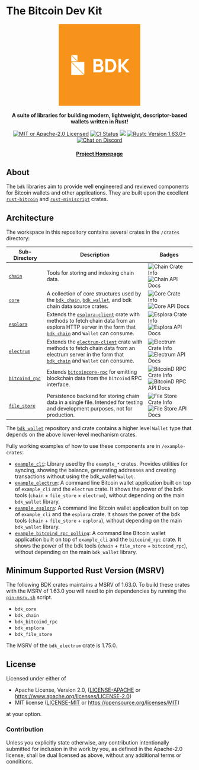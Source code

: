 # The Bitcoin Dev Kit

<div align="center">

  <img src="./static/bdk.png" width="220" />

  <p>
    <strong>A suite of libraries for building modern, lightweight, descriptor-based wallets written in Rust!</strong>
  </p>

  <p>
    <a href="https://github.com/bitcoindevkit/bdk/blob/master/LICENSE"><img alt="MIT or Apache-2.0 Licensed" src="https://img.shields.io/badge/license-MIT%2FApache--2.0-blue.svg"/></a>
    <a href="https://github.com/bitcoindevkit/bdk/actions?query=workflow%3ACI"><img alt="CI Status" src="https://github.com/bitcoindevkit/bdk/workflows/CI/badge.svg"></a>
    <a href="https://coveralls.io/github/bitcoindevkit/bdk?branch=master"><img src="https://coveralls.io/repos/github/bitcoindevkit/bdk/badge.svg?branch=master"/></a>
    <a href="https://blog.rust-lang.org/2022/08/11/Rust-1.63.0.html"><img alt="Rustc Version 1.63.0+" src="https://img.shields.io/badge/rustc-1.63.0%2B-lightgrey.svg"/></a>
    <a href="https://discord.gg/d7NkDKm"><img alt="Chat on Discord" src="https://img.shields.io/discord/753336465005608961?logo=discord"></a>
  </p>

  <h4>
    <a href="https://bitcoindevkit.org">Project Homepage</a>
  </h4>
</div>

## About

The `bdk` libraries aim to provide well engineered and reviewed components for Bitcoin wallets and other applications.
They are built upon the excellent [`rust-bitcoin`] and [`rust-miniscript`] crates.

## Architecture

The workspace in this repository contains several crates in the `/crates` directory:

| Sub-Directory | Description | Badges |
|---------------|-------------|--------|
| [`chain`](./crates/chain) | Tools for storing and indexing chain data. | ![Chain Crate Info](https://img.shields.io/crates/v/bdk_chain.svg) ![Chain API Docs](https://img.shields.io/badge/docs.rs-bdk_chain-green) |
| [`core`](./crates/core) | A collection of core structures used by the [`bdk_chain`], [`bdk_wallet`], and bdk chain data source crates. | ![Core Crate Info](https://img.shields.io/crates/v/bdk_core.svg) ![Core API Docs](https://img.shields.io/badge/docs.rs-bdk_core-green) |
| [`esplora`](./crates/esplora) | Extends the [`esplora-client`] crate with methods to fetch chain data from an esplora HTTP server in the form that [`bdk_chain`] and `Wallet` can consume. | ![Esplora Crate Info](https://img.shields.io/crates/v/bdk_esplora.svg) ![Esplora API Docs](https://img.shields.io/badge/docs.rs-bdk_esplora-green) |
| [`electrum`](./crates/electrum) | Extends the [`electrum-client`] crate with methods to fetch chain data from an electrum server in the form that [`bdk_chain`] and `Wallet` can consume. | ![Electrum Crate Info](https://img.shields.io/crates/v/bdk_electrum.svg) ![Electrum API Docs](https://img.shields.io/badge/docs.rs-bdk_electrum-green) |
| [`bitcoind_rpc`](./crates/bitcoind_rpc) | Extends [`bitcoincore-rpc`] for emitting blockchain data from the `bitcoind` RPC interface. | ![BitcoinD RPC Crate Info](https://img.shields.io/crates/v/bdk_bitcoind_rpc.svg) ![BitcoinD RPC API Docs](https://img.shields.io/badge/docs.rs-bdk_bitcoind_rpc-green) |
| [`file_store`](./crates/file_store) | Persistence backend for storing chain data in a single file. Intended for testing and development purposes, not for production. | ![File Store Crate Info](https://img.shields.io/crates/v/bdk_file_store.svg) ![File Store API Docs](https://img.shields.io/badge/docs.rs-bdk_file_store-green) |

The [`bdk_wallet`] repository and crate contains a higher level `Wallet` type that depends on the above lower-level mechanism crates. 

Fully working examples of how to use these components are in `/example-crates`:

- [`example_cli`](./example-crates/example_cli): Library used by the `example_*` crates. Provides utilities for syncing, showing the balance, generating addresses and creating transactions without using the bdk_wallet `Wallet`.
- [`example_electrum`](./example-crates/example_electrum): A command line Bitcoin wallet application built on top of `example_cli` and the `electrum` crate. It shows the power of the bdk tools (`chain` + `file_store` + `electrum`), without depending on the main `bdk_wallet` library.
- [`example_esplora`](./example-crates/example_esplora): A command line Bitcoin wallet application built on top of `example_cli` and the `esplora` crate. It shows the power of the bdk tools (`chain` + `file_store` + `esplora`), without depending on the main `bdk_wallet` library.
- [`example_bitcoind_rpc_polling`](./example-crates/example_bitcoind_rpc_polling): A command line Bitcoin wallet application built on top of `example_cli` and the `bitcoind_rpc` crate. It shows the power of the bdk tools (`chain` + `file_store` + `bitcoind_rpc`), without depending on the main `bdk_wallet` library.

[`rust-miniscript`]: https://github.com/rust-bitcoin/rust-miniscript
[`rust-bitcoin`]: https://github.com/rust-bitcoin/rust-bitcoin
[`esplora-client`]: https://docs.rs/esplora-client/
[`electrum-client`]: https://docs.rs/electrum-client/
[`bitcoincore-rpc`]: https://docs.rs/bitcoincore-rpc/
[`bdk_chain`]: https://docs.rs/bdk-chain/
[`bdk_wallet`]: https://github.com/bitcoindevkit/bdk_wallet

## Minimum Supported Rust Version (MSRV)

The following BDK crates maintains a MSRV of 1.63.0. To build these crates with the MSRV of 1.63.0 you will need to pin dependencies by running the [`pin-msrv.sh`](./ci/pin-msrv.sh) script.

- `bdk_core`
- `bdk_chain`
- `bdk_bitcoind_rpc`
- `bdk_esplora`
- `bdk_file_store`

The MSRV of the `bdk_electrum` crate is 1.75.0.

## License

Licensed under either of

* Apache License, Version 2.0, ([LICENSE-APACHE](LICENSE-APACHE) or <https://www.apache.org/licenses/LICENSE-2.0>)
* MIT license ([LICENSE-MIT](LICENSE-MIT) or <https://opensource.org/licenses/MIT>)

at your option.

### Contribution

Unless you explicitly state otherwise, any contribution intentionally
submitted for inclusion in the work by you, as defined in the Apache-2.0
license, shall be dual licensed as above, without any additional terms or
conditions.

